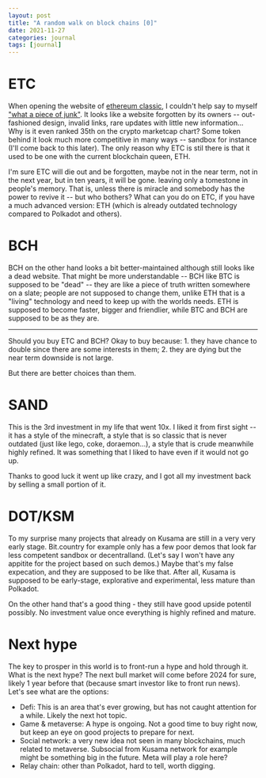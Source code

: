 ```yaml
---
layout: post
title: "A random walk on block chains [0]"
date: 2021-11-27
categories: journal
tags: [journal]
---
```


# ETC

When opening the website of [ethereum classic](https://ethereumclassic.org/), I couldn't help say to myself ["what a piece of junk"](https://youtu.be/Mrx24jofi0w). It looks like a website forgotten by its owners -- out-fashioned design, invalid links, rare updates with little new information... Why is it even ranked 35th on the crypto marketcap chart? Some token behind it look much more competitive in many ways -- sandbox for instance (I'll come back to this later). The only reason why ETC is stil there is that it used to be one with the current blockchain queen, ETH.

I'm sure ETC will die out and be forgotten, maybe not in the near term, not in the next year, but in ten years, it will be gone. leaving only a tomestone in people's memory. That is, unless there is miracle and somebody has the power to revive it -- but who bothers? What can you do on ETC, if you have a much advanced version: ETH (which is already outdated technology compared to Polkadot and others).

# BCH

BCH on the other hand looks a bit better-maintained although still looks like a dead website. That might be more understandable -- BCH like BTC is supposed to be "dead" -- they are like a piece of truth written somewhere on a slate; people are not supposed to change them, unlike ETH that is a "living" technology and need to keep up with the worlds needs. ETH is supposed to become faster, bigger and friendlier, while BTC and BCH are supposed to be as they are.

* * *

Should you buy ETC and BCH? Okay to buy because: 1. they have chance to double since there are some interests in them; 2. they are dying but the near term downside is not large. 

But there are better choices than them.

# SAND

This is the 3rd investment in my life that went 10x. I liked it from first sight -- it has a style of the minecraft, a style that is so classic that is never outdated (just like lego, coke, doraemon...), a style that is crude meanwhile highly refined. It was something that I liked to have even if it would not go up.

Thanks to good luck it went up like crazy, and I got all my investment back by selling a small portion of it. 

# DOT/KSM

To my surprise many projects that already on Kusama are still in a very very early stage. Bit.country for example only has a few poor demos that look far less competent sandbox or decentralland. (Let's say I won't have any appitite for the project based on such demos.) Maybe that's my false expecation, and they are supposed to be like that. After all, Kusama is supposed to be early-stage, explorative and experimental, less mature than Polkadot. 

On the other hand that's a good thing - they still have good upside potentil possibly. No investment value once everything is highly refined and mature.

# Next hype

The key to prosper in this world is to front-run a hype and hold through it. What is the next hype?
The next bull market will come before 2024 for sure, likely 1 year before that (because smart investor like to front run news).
Let's see what are the options:
- Defi: This is an area that's ever growing, but has not caught attention for a while. Likely the next hot topic.
- Game & metaverse: A hype is ongoing. Not a good time to buy right now, but keep an eye on good projects to prepare for next.
- Social network: a very new idea not seen in many blockchains, much related to metaverse. Subsocial from Kusama network for example might be something big in the future. Meta will play a role here? 
- Relay chain: other than Polkadot, hard to tell, worth digging.
